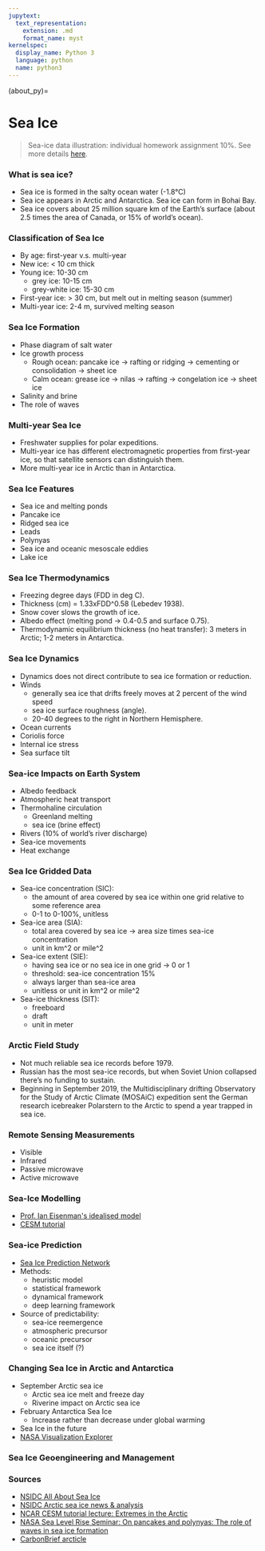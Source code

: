 ```yaml
---
jupytext:
  text_representation:
    extension: .md
    format_name: myst
kernelspec:
  display_name: Python 3
  language: python
  name: python3
---
```


(about_py)=

# Sea Ice

> Sea-ice data illustration: individual homework assignment 10%. See more details [here](https://yuchiaol.github.io/polar_climate_change_2021_2022/docs/hw_sea_ice.html).

### What is sea ice?

- Sea ice is formed in the salty ocean water (-1.8°C)
- Sea ice appears in Arctic and Antarctica. Sea ice can form in Bohai Bay.
- Sea ice covers about 25 million square km of the Earth’s surface (about 2.5 times the area of Canada, or 15% of world’s ocean).

### Classification of Sea Ice

- By age: first-year v.s. multi-year
- New ice: < 10 cm thick
- Young ice: 10-30 cm
  - grey ice: 10-15 cm
  - grey-white ice: 15-30 cm
- First-year ice: > 30 cm, but melt out in melting season (summer)
- Multi-year ice: 2-4 m, survived melting season

### Sea Ice Formation

- Phase diagram of salt water
- Ice growth process
  - Rough ocean: pancake ice -> rafting or ridging -> cementing or consolidation -> sheet ice 
  - Calm ocean: grease ice -> nilas -> rafting -> congelation ice -> sheet ice
- Salinity and brine
- The role of waves

### Multi-year Sea Ice

- Freshwater supplies for polar expeditions.
- Multi-year ice has different electromagnetic properties from first-year ice, so that satellite sensors can distinguish them.
- More multi-year ice in Arctic than in Antarctica.

### Sea Ice Features

- Sea ice and melting ponds
- Pancake ice
- Ridged sea ice
- Leads
- Polynyas
- Sea ice and oceanic mesoscale eddies
- Lake ice

### Sea Ice Thermodynamics

- Freezing degree days (FDD in deg C).
- Thickness (cm) = 1.33xFDD^0.58 (Lebedev 1938).
- Snow cover slows the growth of ice.
- Albedo effect (melting pond -> 0.4-0.5 and surface 0.75).
- Thermodynamic equilibrium thickness (no heat transfer): 3 meters in Arctic; 1-2 meters in Antarctica. 

### Sea Ice Dynamics

- Dynamics does not direct contribute to sea ice formation or reduction.
- Winds
  - generally sea ice that drifts freely moves at 2 percent of the wind speed
  - sea ice surface roughness (angle).
  - 20-40 degrees to the right in Northern Hemisphere.
- Ocean currents
- Coriolis force
- Internal ice stress
- Sea surface tilt

### Sea-ice Impacts on Earth System

- Albedo feedback
- Atmospheric heat transport
- Thermohaline circulation
  - Greenland melting
  - sea ice (brine effect)
- Rivers (10% of world’s river discharge)
- Sea-ice movements
- Heat exchange

### Sea Ice Gridded Data

- Sea-ice concentration (SIC):
  - the amount of area covered by sea ice within one grid relative to some reference area
  - 0-1 to 0-100%, unitless
- Sea-ice area (SIA):
  - total area covered by sea ice -> area size times sea-ice concentration
  - unit in km^2 or mile^2
- Sea-ice extent (SIE):
  - having sea ice or no sea ice in one grid -> 0 or 1
  - threshold: sea-ice concentration 15%
  - always larger than sea-ice area
  - unitless or unit in km^2 or mile^2
- Sea-ice thickness (SIT): 
  - freeboard 
  - draft
  - unit in meter
  
### Arctic Field Study

- Not much reliable sea ice records before 1979.
- Russian has the most sea-ice records, but when Soviet Union collapsed there’s no funding to sustain.
- Beginning in September 2019, the Multidisciplinary drifting Observatory for the Study of Arctic Climate (MOSAiC) expedition sent the German research icebreaker Polarstern to the Arctic to spend a year trapped in sea ice. 

### Remote Sensing Measurements

- Visible
- Infrared
- Passive microwave
- Active microwave

### Sea-Ice Modelling

- [Prof. Ian Eisenman's idealised model](http://eisenman.ucsd.edu/code.html)
- [CESM tutorial](https://www.cesm.ucar.edu/events/tutorials/2019/videos/2019_CESM_tutorial_alice_duvivier.mp4)

### Sea-ice Prediction

- [Sea Ice Prediction Network](https://www.arcus.org/sipn)
- Methods:
  - heuristic model
  - statistical framework
  - dynamical framework
  - deep learning framework
- Source of predictability:
  - sea-ice reemergence
  - atmospheric precursor
  - oceanic precursor
  - sea ice itself (?)

### Changing Sea Ice in Arctic and Antarctica

- September Arctic sea ice
  - Arctic sea ice melt and freeze day
  - Riverine impact on Arctic sea ice
- February Antarctica Sea Ice
  - Increase rather than decrease under global warming
- Sea Ice in the future
- [NASA Visualization Explorer](https://nasaviz.gsfc.nasa.gov/cgi-bin/details.cgi?aid=12734)

### Sea Ice Geoengineering and Management 

### Sources

- [NSIDC All About Sea Ice](https://nsidc.org/cryosphere/seaice/index.html)
- [NSIDC Arctic sea ice news & analysis](https://nsidc.org/arcticseaicenews/)
- [NCAR CESM tutorial lecture: Extremes in the Arctic](http://www.cesm.ucar.edu/events/tutorials/2020/coursework.html)
- [NASA Sea Level Rise Seminar: On pancakes and polynyas: The role of waves in sea ice formation](https://www.youtube.com/watch?v=Q3dAJJOtFmU)
- [CarbonBrief arcticle](https://interactive.carbonbrief.org/when-will-the-arctic-see-its-first-ice-free-summer/)
